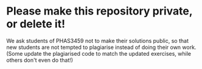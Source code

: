 # Please make this repository private, or delete it!

We ask students of PHAS3459 not to make their solutions public, so that new students are not tempted to plagiarise instead of doing their own work. (Some update the plagiarised code to 
match the updated exercises, while others don't even do that!)
